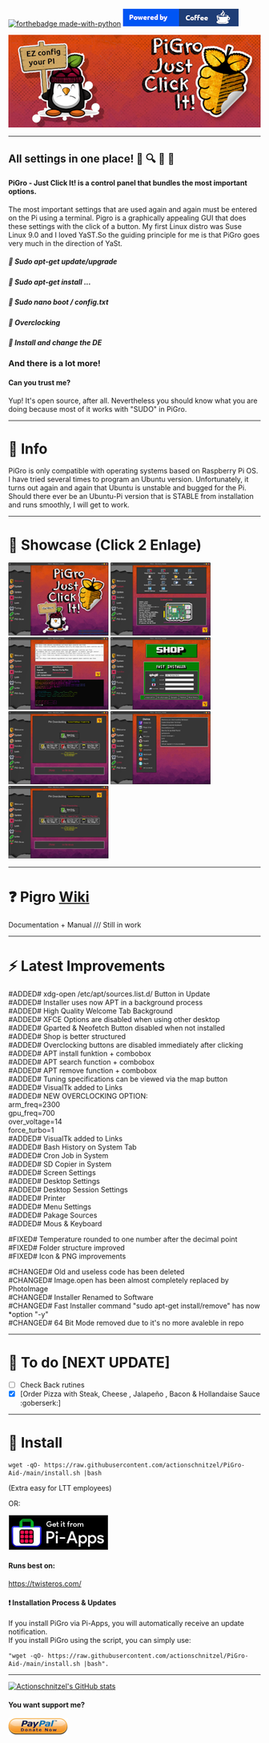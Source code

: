 [![forthebadge made-with-python](http://ForTheBadge.com/images/badges/made-with-python.svg)](https://www.python.org/)
![forthebadge made-with-coffee](https://github.com/actionschnitzel/tingsandstuff/blob/main/powered_by_coffee.png)

![GUI](https://github.com/actionschnitzel/tingsandstuff/blob/main/header%20X.png)

---

## All settings in one place! :key: :mag: :hammer: :toilet:

#### PiGro - Just Click It! is a control panel that bundles the most important options.

The most important settings that are used again and again must be entered on the Pi using a terminal.
Pigro is a graphically appealing GUI that does these settings with the click of a button.
My first Ĺinux distro was Suse Linux 9.0 and I loved YaST.So the guiding principle for me is that PiGro goes very much in the direction of YaSt.

##### :wrench: Sudo apt-get update/upgrade

##### :wrench: Sudo apt-get install ...

##### :wrench: Sudo nano boot / config.txt

##### :wrench: Overclocking

##### :wrench: Install and change the DE

### And there is a lot more!

#### Can you trust me?

Yup! It's open source, after all.
Nevertheless you should know what you are doing because most of it works with "SUDO" in PiGro.
    
---

# :wrench: Info  
    
PiGro is only compatible with operating systems based on Raspberry Pi OS. I have tried several times to program an Ubuntu version. Unfortunately, it turns out again and again that Ubuntu is unstable and bugged for the Pi. Should there ever be an Ubuntu-Pi version that is STABLE from installation and runs smoothly, I will get to work.

---

# :doughnut: Showcase (Click 2 Enlage)

<img src="https://github.com/actionschnitzel/tingsandstuff/blob/main/pigro_pix/welcome.png" width="200"> <img src="https://github.com/actionschnitzel/tingsandstuff/blob/main/pigro_pix/system.png" width="200"> <img src="https://github.com/actionschnitzel/tingsandstuff/blob/main/pigro_pix/update.png" width="200"> <img src="https://github.com/actionschnitzel/tingsandstuff/blob/main/pigro_pix/installer.png" width="200"> <img src="https://github.com/actionschnitzel/tingsandstuff/blob/main/pigro_pix/tuning.png" width="200"> <img src="https://github.com/actionschnitzel/tingsandstuff/blob/main/pigro_pix/link.png" width="200"> <img src="https://github.com/actionschnitzel/tingsandstuff/blob/main/pigro_pix/tuning.png" width="200">

---

# :question: Pigro [Wiki](https://github.com/actionschnitzel/PiGro-Aid-/wiki)

Documentation + Manual /// Still in work

---

# :zap: Latest Improvements

#ADDED# xdg-open /etc/apt/sources.list.d/ Button in Update      
#ADDED# Installer uses now APT in a background process     
#ADDED# High Quality Welcome Tab Background  
#ADDED# XFCE Options are disabled when using other desktop  
#ADDED# Gparted & Neofetch Button disabled when not installed  
#ADDED# Shop is better structured  
#ADDED# Overclocking buttons are disabled immediately after clicking  
#ADDED# APT install funktion + combobox  
#ADDED# APT search function + combobox  
#ADDED# APT remove function + combobox  
#ADDED# Tuning specifications can be viewed via the map button  
#ADDED# VisualTk added to Links  
#ADDED# NEW OVERCLOCKING OPTION:  
 arm_freq=2300  
 gpu_freq=700  
 over_voltage=14  
 force_turbo=1  
#ADDED# VisualTk added to Links  
#ADDED# Bash History on System Tab  
#ADDED# Cron Job in System  
#ADDED# SD Copier in System  
#ADDED# Screen Settings  
#ADDED# Desktop Settings  
#ADDED# Desktop Session Settings  
#ADDED# Printer  
#ADDED# Menu Settings  
#ADDED# Pakage Sources  
#ADDED# Mous & Keyboard

#FIXED# Temperature rounded to one number after the decimal point  
#FIXED# Folder structure improved  
#FIXED# Icon & PNG improvements

#CHANGED# Old and useless code has been deleted  
#CHANGED# Image.open has been almost completely replaced by PhotoImage  
#CHANGED# Installer Renamed to Software  
#CHANGED# Fast Installer command "sudo apt-get install/remove" has now \*option "-y"  
#CHANGED# 64 Bit Mode removed due to it's no more avaleble in repo

---

# :rocket: To do [NEXT UPDATE]

- [ ] Check Back rutines
- [x] [Order Pizza with Steak, Cheese , Jalapeño , Bacon & Hollandaise Sauce :goberserk:]

---

# :floppy_disk: Install

```
wget -qO- https://raw.githubusercontent.com/actionschnitzel/PiGro-Aid-/main/install.sh |bash
```

(Extra easy for LTT employees)

OR:

[![badge](https://github.com/Botspot/pi-apps/blob/master/icons/badge.png?raw=true)](https://github.com/Botspot/pi-apps)

#### Runs best on:

https://twisteros.com/

#### :exclamation: Installation Process & Updates

If you install PiGro via Pi-Apps, you will automatically receive an update notification.  
If you install PiGro using the script, you can simply use:

```
"wget -qO- https://raw.githubusercontent.com/actionschnitzel/PiGro-Aid-/main/install.sh |bash".
```

---

[![Actionschnitzel's GitHub stats](https://github-readme-stats.vercel.app/api?username=actionschnitzel)](https://github.com/actionschnitzel/github-readme-stats)

#### You want support me?

[![badge](https://github.com/actionschnitzel/tingsandstuff/blob/main/kisspng-donation-computer-icons-portable-network-graphics-5b972c7ded3449.9709889315366339819716.png)](https://paypal.me/actionschnitzel?locale.x=de_DE)
